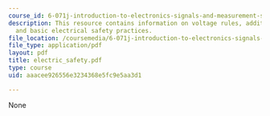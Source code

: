 ```yaml
---
course_id: 6-071j-introduction-to-electronics-signals-and-measurement-spring-2006
description: This resource contains information on voltage rules, additional cautions,
  and basic electrical safety practices.
file_location: /coursemedia/6-071j-introduction-to-electronics-signals-and-measurement-spring-2006/aaacee926556e3234368e5fc9e5aa3d1_electric_safety.pdf
file_type: application/pdf
layout: pdf
title: electric_safety.pdf
type: course
uid: aaacee926556e3234368e5fc9e5aa3d1

---
```

None